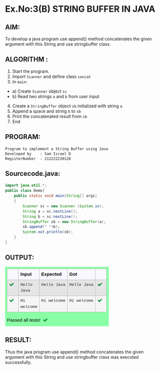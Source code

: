 # Ex.No:3(B) STRING BUFFER IN JAVA

## AIM:
To develop a java program use append() method concatenates the given argument with this String and use stringbuffer class.

## ALGORITHM :
1.	Start the program.
2.	Import `Scanner` and define class `concat`
3.	In `main`:
-	a) Create `Scanner` object `sc`
-	b) Read two strings `a` and `b` from user input
4.	Create a `StringBuffer` object `sb` initialized with string `a`
5.	Append a space and string `b` to `sb`
6.	Print the concatenated result from `sb`
7.	End







## PROGRAM:
 ```
Program to implement a String Buffer using Java
Developed by    : Sam Israel D 
RegisterNumber  : 212222230128 
```

## Sourcecode.java:

```java
import java.util.*;
public class Demo{
    public static void main(String[] args)
    {
        Scanner sc = new Scanner (System.in);
        String a = sc.nextLine();
        String b = sc.nextLine();
        StringBuffer sb = new StringBuffer(a);
        sb.append(" "+b);
        System.out.println(sb);
    }
}
```




## OUTPUT:

![image](./output.png)


## RESULT:
Thus the java program use append() method concatenates the given argument with this String and use stringbuffer class was executed successfully.